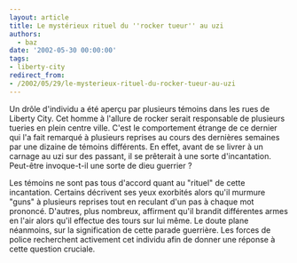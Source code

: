 ```yaml
---
layout: article
title: Le mystérieux rituel du ''rocker tueur'' au uzi
authors:
  - baz
date: '2002-05-30 00:00:00'
tags:
- liberty-city
redirect_from:
- /2002/05/29/le-mysterieux-rituel-du-rocker-tueur-au-uzi
---
```


Un drôle d'individu a été aperçu par plusieurs témoins dans les rues de Liberty City. Cet homme à l'allure de rocker serait responsable de plusieurs tueries en plein centre ville. C'est le comportement étrange de ce dernier qui l'a fait remarqué à plusieurs reprises au cours des dernières semaines par une dizaine de témoins différents. En effet, avant de se livrer à un carnage au uzi sur des passant, il se prêterait à une sorte d'incantation. Peut-être invoque-t-il une sorte de dieu guerrier ?

Les témoins ne sont pas tous d'accord quant au "rituel" de cette incantation. Certains décrivent ses yeux exorbités alors qu'il murmure "guns" à plusieurs reprises tout en reculant d'un pas à chaque mot prononcé. D'autres, plus nombreux, affirment qu'il brandit différentes armes en l'air alors qu'il effectue des tours sur lui même. Le doute plane néanmoins, sur la signification de cette parade guerrière. Les forces de police recherchent activement cet individu afin de donner une réponse à cette question cruciale.